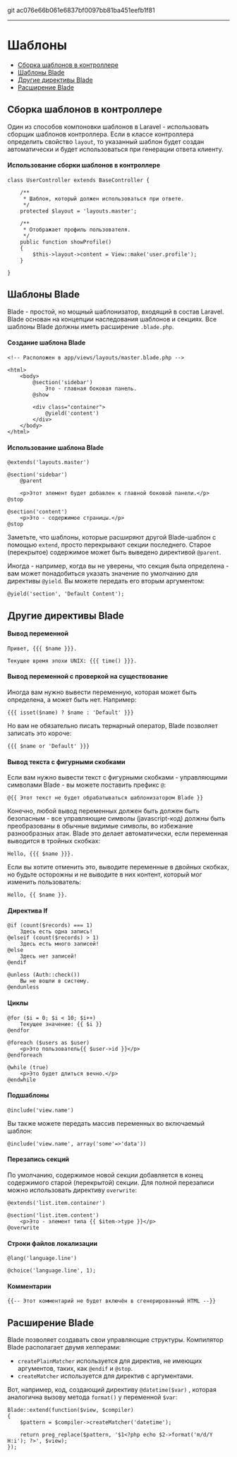 git ac076e66b061e6837bf0097bb81ba451eefb1f81

---

# Шаблоны

- [Сборка шаблонов в контроллере](#controller-layouts)
- [Шаблоны Blade](#blade-templating)
- [Другие директивы Blade](#other-blade-control-structures)
- [Расширение Blade](#extending-blade)

<a name="controller-layouts"></a>
## Сборка шаблонов в контроллере

Один из способов компоновки шаблонов в Laravel - использовать сборщик шаблонов контроллера. Если в классе контроллера определить свойство `layout`, то указанный шаблон будет создан автоматически и будет использоваться при генерации ответа клиенту.

#### Использование сборки шаблонов в контроллере

	class UserController extends BaseController {

		/**
		 * Шаблон, который должен использоваться при ответе.
		 */
		protected $layout = 'layouts.master';

		/**
		 * Отображает профиль пользователя.
		 */
		public function showProfile()
		{
			$this->layout->content = View::make('user.profile');
		}

	}

<a name="blade-templating"></a>
## Шаблоны Blade

Blade - простой, но мощный шаблонизатор, входящий в состав Laravel. Blade основан на концепции наследования шаблонов и секциях. Все шаблоны Blade должны иметь расширение `.blade.php`.

#### Создание шаблона Blade

	<!-- Расположен в app/views/layouts/master.blade.php -->

	<html>
		<body>
			@section('sidebar')
				Это - главная боковая панель.
			@show

			<div class="container">
				@yield('content')
			</div>
		</body>
	</html>

#### Использование шаблона Blade

	@extends('layouts.master')

	@section('sidebar')
		@parent

		<p>Этот элемент будет добавлен к главной боковой панели.</p>
	@stop

	@section('content')
		<p>Это - содержимое страницы.</p>
	@stop

Заметьте, что шаблоны, которые расширяют другой Blade-шаблон с помощью `extend`, просто перекрывают секции последнего. Старое (перекрытое) содержимое может быть выведено директивой  `@parent`.

Иногда - например, когда вы не уверены, что секция была определена - вам может понадобиться указать значение по умолчанию для директивы `@yield`. Вы можете передать его вторым аргументом:

	@yield('section', 'Default Content');

<a name="other-blade-control-structures"></a>
## Другие директивы Blade

#### Вывод переменной

	Привет, {{{ $name }}}.

	Текущее время эпохи UNIX: {{{ time() }}}.

#### Вывод переменной с проверкой на существование

Иногда вам нужно вывести переменную, которая может быть определена, а может быть нет. Например:

	{{{ isset($name) ? $name : 'Default' }}}

Но вам не обязательно писать тернарный оператор, Blade позволяет записать это короче:

	{{{ $name or 'Default' }}}

#### Вывод текста с фигурными скобками

Если вам нужно вывести текст с фигурными скобками - управляющими символами Blade - вы можете поставить префикс `@`:

	@{{ Этот текст не будет обрабатываться шаблонизатором Blade }}

Конечно, любой вывод переменных должен быть должен быть безопасным - все управляющие символы (javascript-код) должны быть преобразованы в обычные видимые символы, во избежание разнообразных атак. Blade это делает автоматически, если переменная выводится в тройных скобках:

	Hello, {{{ $name }}}.

Если вы хотите отменить это, выводите переменные в двойных скобках, но будьте осторожны и не выводите в них контент, который мог изменить пользователь: 

	Hello, {{ $name }}.

#### Директива If

	@if (count($records) === 1)
		Здесь есть одна запись!
	@elseif (count($records) > 1)
		Здесь есть много записей!
	@else
		Здесь нет записей!
	@endif

	@unless (Auth::check())
		Вы не вошли в систему.
	@endunless

#### Циклы

	@for ($i = 0; $i < 10; $i++)
		Текущее значение: {{ $i }}
	@endfor

	@foreach ($users as $user)
		<p>Это пользователь{{ $user->id }}</p>
	@endforeach

	@while (true)
		<p>Это будет длиться вечно.</p>
	@endwhile

#### Подшаблоны

	@include('view.name')
	
Вы также можете передать массив переменных во включаемый шаблон:
	
	@include('view.name', array('some'=>'data'))
	
#### Перезапись секций

По умолчанию, содержимое новой секции добавляется в конец содержимого старой (перекрытой) секции. Для полной перезаписи можно использовать директиву  `overwrite`:
	
	@extends('list.item.container')

	@section('list.item.content')
		<p>Это - элемент типа {{ $item->type }}</p>
	@overwrite

#### Строки файлов локализации

	@lang('language.line')

	@choice('language.line', 1);

#### Комментарии

	{{-- Этот комментарий не будет включён в сгенерированный HTML --}}

<a name="extending-blade"></a>
## Расширение Blade

Blade позволяет создавать свои управляющие структуры. Компилятор Blade располагает двумя хелперами:
- `createPlainMatcher` используется для директив, не имеющих аргументов, таких, как `@endif` и `@stop`.
- `createMatcher` используется для директив с аргументами.

Вот, например, код, создающий директиву `@datetime($var)` , которая аналогична вызову метода `format()` у переменной `$var`:

	Blade::extend(function($view, $compiler)
	{
		$pattern = $compiler->createMatcher('datetime');

		return preg_replace($pattern, '$1<?php echo $2->format('m/d/Y H:i'); ?>', $view);
	});